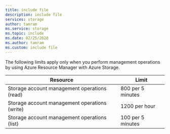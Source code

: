 ```yaml
---
title: include file
description: include file
services: storage
author: tamram
ms.service: storage
ms.topic: include
ms.date: 02/25/2020
ms.author: tamram
ms.custom: include file
---
```


The following limits apply only when you perform management operations by using Azure Resource Manager with Azure Storage.

| Resource | Limit |
| --- | --- |
| Storage account management operations (read) |800 per 5 minutes |
| Storage account management operations (write) |1200 per hour |
| Storage account management operations (list) |100 per 5 minutes |
